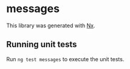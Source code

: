 # messages

This library was generated with [Nx](https://nx.dev).

## Running unit tests

Run `ng test messages` to execute the unit tests.

